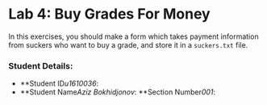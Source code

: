 # Lab 4: Buy Grades For Money

In this exercises, you should make a form which takes payment information from suckers who want to buy a grade, and store it in a `suckers.txt` file.


### Student Details:

- **Student ID*u1610036*: 
- **Student Name*Aziz Bokhidjonov*: 
 **Section Number*001*: 
